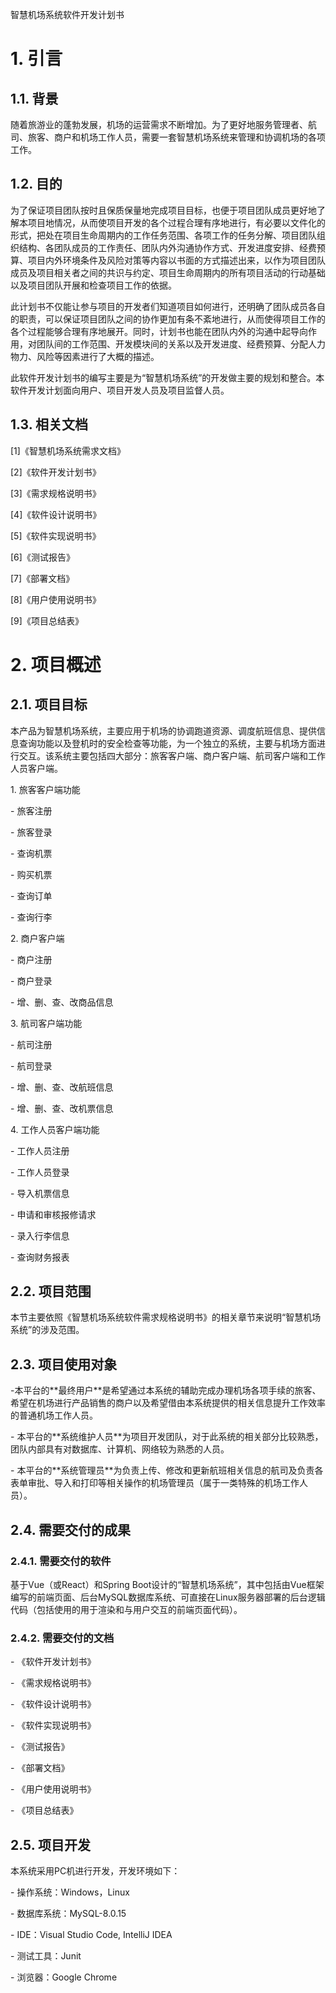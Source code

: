 智慧机场系统软件开发计划书

# 1. 引言

## 1.1. 背景

随着旅游业的蓬勃发展，机场的运营需求不断增加。为了更好地服务管理者、航司、旅客、商户和机场工作人员，需要一套智慧机场系统来管理和协调机场的各项工作。

## 1.2. 目的

为了保证项目团队按时且保质保量地完成项目目标，也便于项目团队成员更好地了解本项目地情况，从而使项目开发的各个过程合理有序地进行，有必要以文件化的形式，把处在项目生命周期内的工作任务范围、各项工作的任务分解、项目团队组织结构、各团队成员的工作责任、团队内外沟通协作方式、开发进度安排、经费预算、项目内外环境条件及风险对策等内容以书面的方式描述出来，以作为项目团队成员及项目相关者之间的共识与约定、项目生命周期内的所有项目活动的行动基础以及项目团队开展和检查项目工作的依据。

此计划书不仅能让参与项目的开发者们知道项目如何进行，还明确了团队成员各自的职责，可以保证项目团队之间的协作更加有条不紊地进行，从而使得项目工作的各个过程能够合理有序地展开。同时，计划书也能在团队内外的沟通中起导向作用，对团队间的工作范围、开发模块间的关系以及开发进度、经费预算、分配人力物力、风险等因素进行了大概的描述。

此软件开发计划书的编写主要是为“智慧机场系统”的开发做主要的规划和整合。本软件开发计划面向用户、项目开发人员及项目监督人员。

## 1.3. 相关文档

\[1\]《智慧机场系统需求文档》

\[2\]《软件开发计划书》

\[3\]《需求规格说明书》

\[4\]《软件设计说明书》

\[5\]《软件实现说明书》

\[6\]《测试报告》

\[7\]《部署文档》

\[8\]《用户使用说明书》

\[9\]《项目总结表》

# 2. 项目概述

## 2.1. 项目目标

本产品为智慧机场系统，主要应用于机场的协调跑道资源、调度航班信息、提供信息查询功能以及登机时的安全检查等功能，为一个独立的系统，主要与机场方面进行交互。该系统主要包括四大部分：旅客客户端、商户客户端、航司客户端和工作人员客户端。

1\. 旅客客户端功能

\- 旅客注册

\- 旅客登录

\- 查询机票

\- 购买机票

\- 查询订单

\- 查询行李

2\. 商户客户端

\- 商户注册

\- 商户登录

\- 增、删、查、改商品信息

3\. 航司客户端功能

\- 航司注册

\- 航司登录

\- 增、删、查、改航班信息

\- 增、删、查、改机票信息

4\. 工作人员客户端功能

\- 工作人员注册

\- 工作人员登录

\- 导入机票信息

\- 申请和审核报修请求

\- 录入行李信息

\- 查询财务报表

## 2.2. 项目范围

本节主要依照《智慧机场系统软件需求规格说明书》的相关章节来说明“智慧机场系统”的涉及范围。

## 2.3. 项目使用对象

-本平台的\*\*最终用户\*\*是希望通过本系统的辅助完成办理机场各项手续的旅客、希望在机场进行产品销售的商户以及希望借由本系统提供的相关信息提升工作效率的普通机场工作人员。

\- 本平台的\*\*系统维护人员\*\*为项目开发团队，对于此系统的相关部分比较熟悉，团队内部具有对数据库、计算机、网络较为熟悉的人员。

\- 本平台的\*\*系统管理员\*\*为负责上传、修改和更新航班相关信息的航司及负责各表单审批、导入和打印等相关操作的机场管理员（属于一类特殊的机场工作人员）。

## 2.4. 需要交付的成果

### 2.4.1. 需要交付的软件

基于Vue（或React）和Spring Boot设计的“智慧机场系统”，其中包括由Vue框架编写的前端页面、后台MySQL数据库系统、可直接在Linux服务器部署的后台逻辑代码（包括使用的用于渲染和与用户交互的前端页面代码）。

### 2.4.2. 需要交付的文档

\- 《软件开发计划书》

\- 《需求规格说明书》

\- 《软件设计说明书》

\- 《软件实现说明书》

\- 《测试报告》

\- 《部署文档》

\- 《用户使用说明书》

\- 《项目总结表》

## 2.5. 项目开发

本系统采用PC机进行开发，开发环境如下：

\- 操作系统：Windows，Linux

\- 数据库系统：MySQL-8.0.15

\- IDE：Visual Studio Code, IntelliJ IDEA

\- 测试工具：Junit

\- 浏览器：Google Chrome
